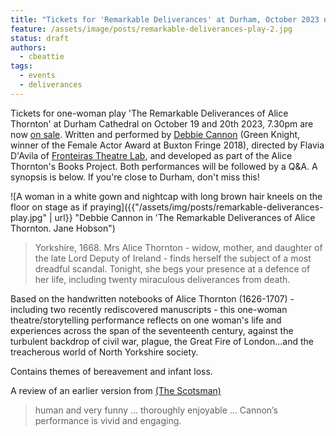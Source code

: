 ```yaml
---
title: "Tickets for 'Remarkable Deliverances' at Durham, October 2023 now on sale"
feature: /assets/image/posts/remarkable-deliverances-play-2.jpg 
status: draft
authors:
  - cbeattie
tags:
  - events
  - deliverances
---
```


Tickets for one-woman play 'The Remarkable Deliverances of Alice Thornton' at Durham Cathedral on October 19 and 20th 2023, 7.30pm are now [on sale](https://durhamcathedral.ticketsolve.com/ticketbooth/shows/1173644589). Written and performed by [Debbie Cannon](https://debbiecannon.org) (Green Knight, winner of the Female Actor Award at Buxton Fringe 2018), directed by Flavia D'Avila of [Fronteiras Theatre Lab](https://fronteirastheatrelab.com), and developed as part of the Alice Thornton's Books Project. Both performances will be followed by a Q&A. A synopsis is below. If you're close to Durham, don't miss this!

![A woman in a white gown and nightcap with long brown hair kneels on the floor on stage as if praying]({{"/assets/img/posts/remarkable-deliverances-play.jpg" | url}} "Debbie Cannon in 'The Remarkable Deliverances of Alice Thornton. Jane Hobson")

> Yorkshire, 1668. Mrs Alice Thornton - widow, mother, and daughter of the late Lord Deputy of Ireland - finds herself the subject of a most dreadful scandal. Tonight, she begs your presence at a defence of her life, including twenty miraculous deliverances from death. 

Based on the handwritten notebooks of Alice Thornton (1626-1707) - including two recently rediscovered manuscripts - this one-woman theatre/storytelling performance reflects on one woman's life and experiences across the span of the seventeenth century, against the turbulent backdrop of civil war, plague, the Great Fire of London...and the treacherous world of North Yorkshire society.

Contains themes of bereavement and infant loss.

A review of an earlier version from [(The Scotsman)](https://www.scotsman.com/arts-and-culture/theatre-and-stage/theatre-review-the-remarkable-deliverances-of-alice-thornton-scottish-storytelling-centre-edinburgh-1401897)

> human and very funny ... thoroughly enjoyable ... Cannon’s performance is vivid and engaging.



